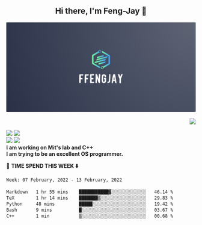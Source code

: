 <h2 align="center"> Hi there, I'm Feng-Jay 👋 </h2>  

![](https://github.com/Feng-Jay/DataStruct/blob/master/Image/1.png)  

<img align="right" src="https://github-readme-stats.vercel.app/api?username=Feng-Jay&show_icons=true&icon_color=CE1D2D&text_color=718096&bg_color=ffffff&hide_title=true" />


&emsp;

![](https://visitor-badge.glitch.me/badge?page_id=Feng-Jay.readme)
![](https://img.shields.io/badge/Concentrate-Cpp-blue)  
![](https://img.shields.io/badge/Rust-primer-orange)
![](https://img.shields.io/badge/Target-OS-9cf)  
**I am working on Mit's lab and C++**  
**I am trying to be an excellent OS programmer.**  


📘 **TIME SPEND THIS WEEK ⬇️**
<!--START_SECTION:waka-->
```text
Week: 07 February, 2022 - 13 February, 2022

Markdown   1 hr 55 mins    ███████████▓░░░░░░░░░░░░░   46.14 % 
TeX        1 hr 14 mins    ███████▒░░░░░░░░░░░░░░░░░   29.83 % 
Python     48 mins         █████░░░░░░░░░░░░░░░░░░░░   19.42 % 
Bash       9 mins          █░░░░░░░░░░░░░░░░░░░░░░░░   03.67 % 
C++        1 min           ▒░░░░░░░░░░░░░░░░░░░░░░░░   00.68 % 
```
<!--END_SECTION:waka-->
